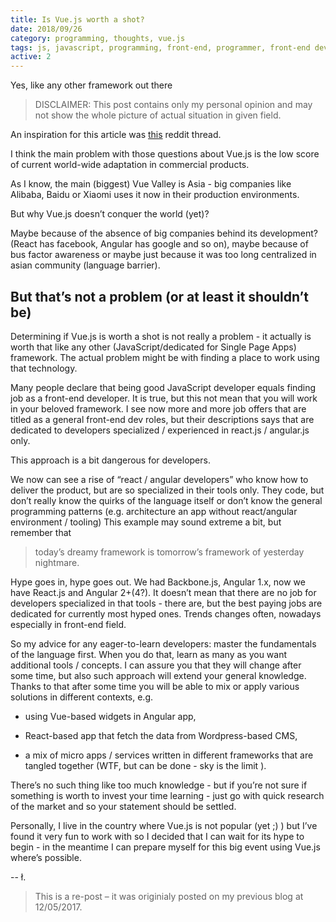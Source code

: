 ```yaml
---
title: Is Vue.js worth a shot?
date: 2018/09/26
category: programming, thoughts, vue.js
tags: js, javascript, programming, front-end, programmer, front-end development, front-end developer, vue.js, frameworks, framework, vue, react.js, react, angular, angular.js
active: 2
---
```


Yes, like any other framework out there

> DISCLAIMER: This post contains only my personal opinion and may not show the whole picture of actual situation in given field.

An inspiration for this article was [this](https://www.reddit.com/r/javascript/comments/68f166/is_vuejs_worth_the_shot/) reddit thread.

I think the main problem with those questions about Vue.js is the low score of current world-wide adaptation in commercial products.

As I know, the main (biggest) Vue Valley is Asia - big companies like Alibaba, Baidu or Xiaomi uses it now in their production environments.

But why Vue.js doesn’t conquer the world (yet)?

Maybe because of the absence of big companies behind its development? (React has facebook, Angular has google and so on), maybe because of bus factor awareness or maybe just because it was too long centralized in asian community (language barrier).

## But that’s not a problem (or at least it shouldn’t be)

Determining  if Vue.js is worth a shot is not really a problem - it actually is worth that like any other (JavaScript/dedicated for Single Page Apps) framework. The actual problem might be with finding a place to work using that technology.

Many people declare that being good JavaScript developer equals finding job as a front-end developer. It is true, but this not mean that you will work in your beloved framework. I see now more and more job offers that are titled as a general front-end dev roles, but their descriptions says that are dedicated to developers specialized / experienced in react.js / angular.js only.

This approach is a bit dangerous for developers.

We now can see a rise of “react / angular developers” who know how to deliver the product, but are so specialized in their tools only. They code, but don’t really know the quirks of the language itself or don’t know the general programming patterns (e.g. architecture an app without react/angular environment / tooling) This example may sound extreme a bit, but remember that


> today’s dreamy framework is tomorrow’s framework of yesterday nightmare.

Hype goes in, hype goes out. We had Backbone.js, Angular 1.x, now we have React.js and Angular 2+(4?). It doesn’t mean that there are no job for developers specialized in that tools - there are, but the best paying jobs are dedicated for currently most hyped ones. Trends changes often, nowadays especially in front-end field.

So my advice for any eager-to-learn developers: master the fundamentals of the language first. When you do that, learn as many as you want additional tools / concepts. I can assure you that they will change after some time, but also such approach will extend your general knowledge. Thanks to that after some time you will be able to mix or apply various solutions in different contexts, e.g.

- using Vue-based widgets in Angular app,

- React-based app that fetch the data from Wordpress-based CMS,

- a mix of micro apps / services written in different frameworks that are tangled together (WTF, but can be done - sky is the limit ).

There’s no such thing like too much knowledge - but if you’re not sure if something is worth to invest your time learning - just go with quick research of the market and so your statement should be settled.

Personally, I live in the country where Vue.js is not popular (yet ;) ) but I’ve found it very fun to work with so I decided that I can wait for its hype to begin - in the meantime I can prepare myself for this big event using Vue.js where’s possible.

-- ł.

> This is a re-post – it was originialy posted on my previous blog at 12/05/2017.
